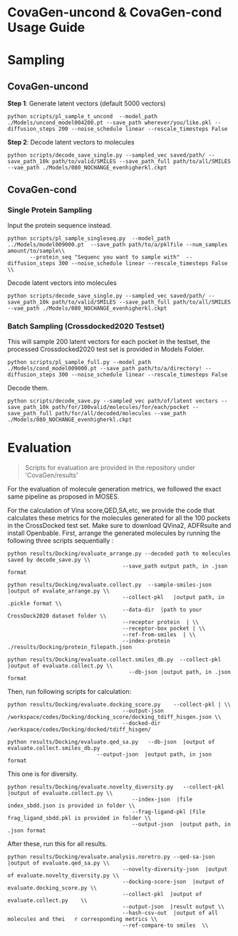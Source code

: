 #  CovaGen-uncond & CovaGen-cond Usage Guide
# Sampling
## CovaGen-uncond
**Step 1**: Generate latent vectors (default 5000 vectors)
```
python scripts/pl_sample_t_uncond  --model_path ./Models/uncond_model004200.pt --save_path wherever/you/like.pkl --diffusion_steps 200 --noise_schedule linear --rescale_timesteps False
```
**Step 2**: Decode latent vectors to molecules
```
python scripts/decode_save_single.py --sampled_vec saved/path/ --save_path_10k path/to/valid/SMILES --save_path_full path/to/all/SMILES --vae_path ./Models/080_NOCHANGE_evenhigherkl.ckpt
```

## CovaGen-cond

### Single Protein Sampling
Input the protein sequence instead.
```
python scripts/pl_sample_singleseq.py  --model_path ../Models/model009000.pt  --save_path path/to/a/pklfile --num_samples amount/to/sample\\
       --protein_seq "Sequenc you want to sample with"  --diffusion_steps 300 --noise_schedule linear --rescale_timesteps False \\
```
Decode latent vectors into molecules
```
python scripts/decode_save_single.py --sampled_vec saved/path/ --save_path_10k path/to/valid/SMILES --save_path_full path/to/all/SMILES --vae_path ./Models/080_NOCHANGE_evenhigherkl.ckpt
```

### Batch Sampling (Crossdocked2020 Testset)
This will sample 200 latent vectors for each pocket in the testset, the processed Crossdocked2020 test set is provided in Models Folder.
```
python scripts/pl_sample_full.py --model_path ./Models/cond_model009000.pt --save_path path/to/a/directory! --diffusion_steps 300 --noise_schedule linear --rescale_timesteps False 
```
Decode them.
```
python scripts/decode_save.py --sampled_vec path/of/latent vectors --save_path_10k path/for/100valid/molecules/for/each/pocket --save_path_full path/for/all/decoded/molecules --vae_path ./Models/080_NOCHANGE_evenhigherkl.ckpt
```

# Evaluation
>Scripts for evaluation are provided in the repository under 'CovaGen/results'

For the evaluation of molecule generation metrics, we followed the exact same pipeline as proposed in MOSES.

For the calculation of Vina score,QED,SA,etc, we provide the code that calculates these metrics for the molecules generated for all the 100 pockets in the CrossDocked test set.
Make sure to download QVina2, ADFRsuite and install Openbable.
First, arrange the generated molecules by running the following three scripts sequentially :
```
python results/Docking/evaluate_arrange.py --decoded path to molecules saved by decode_save.py \\
                                    --save_path output path, in .json format                                  
```
```
python results/Docking/evaluate.collect.py  --sample-smiles-json  |output of evalate_arrange.py \\ 
                                    --collect-pkl   |output path, in .pickle format \\
                                    --data-dir  |path to your CrossDock2020 dataset folder \\ 
                                    --receptor protein  | \\
                                    --receptor-box pocket | \\
                                    --ref-from-smiles  | \\
                                    --index-protein ./results/Docking/protein_filepath.json
```
```
python results/Docking/evaluate.collect.smiles_db.py  --collect-pkl  |output of evaluate.collect.py \\
                                      --db-json |output path, in .json format
```
Then, run following scripts for calculation:
```
python results/Docking/evaluate.docking_score.py    --collect-pkl | \\
                                    --output-json /workspace/codes/Docking/docking_score/docking_tdiff_hisgen.json \\ 
                                    --docked-dir /workspace/codes/Docking/docked/tdiff_hisgen/
```
```
python results/Docking/evaluate.qed_sa.py   --db-json  |output of evaluate.collect.smiles_db.py
                            --output-json  |output path, in json format
```
This one is for diversity.
```
python results/Docking/evaluate.novelty_diversity.py   --collect-pkl  |output of evaluate.collect.py \\
                                       --index-json  |file index_sbdd.json is provided in folder \\
                                       --frag-ligand-pkl |file frag_ligand_sbdd.pkl is provided in folder \\
                                       --output-json  |output path, in .json format 
```
After these, run this for all results.
```
python results/Docking/evaluate.analysis.noretro.py --qed-sa-json  |output of evaluate.qed_sa.py \\
                                    --novelty-diversity-json  |output of evaluate.novelty_diversity.py \\
                                    --docking-score-json  |output of evaluate.docking_score.py \\
                                    --collect-pkl  |output of evaluate.collect.py    \\
                                    --output-json  |result output \\
                                    --hash-csv-out  |output of all molecules and thei   r corresponding metrics \\
                                    --ref-compare-to smiles  \\                   
```
